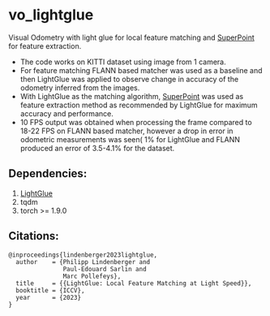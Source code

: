 # vo_lightglue
Visual Odometry with light glue for local feature matching and [SuperPoint](https://github.com/rpautrat/SuperPoint) for feature extraction.
* The code works on KITTI dataset using image from 1 camera.
* For feature matching FLANN based matcher was used as a baseline and then LightGlue was applied to observe change in accuracy of the odometry inferred from the images.
* With LightGlue as the matching algorithm, [SuperPoint](https://github.com/rpautrat/SuperPoint) was used as feature extraction method as recommended by LightGlue for maximum accuracy and performance.
* 10 FPS output was obtained when processing the frame compared to 18-22 FPS on FLANN based matcher, however a drop in error in odometric measurements was seen( 1% for LightGlue and FLANN produced an error of 3.5-4.1% for the dataset.

## Dependencies: ##
1. [LightGlue](https://github.com/cvg/LightGlue) 
2. tqdm
3. torch >= 1.9.0


## Citations: ##
```
@inproceedings{lindenberger2023lightglue,
  author    = {Philipp Lindenberger and
               Paul-Edouard Sarlin and
               Marc Pollefeys},
  title     = {{LightGlue: Local Feature Matching at Light Speed}},
  booktitle = {ICCV},
  year      = {2023}
}

```

